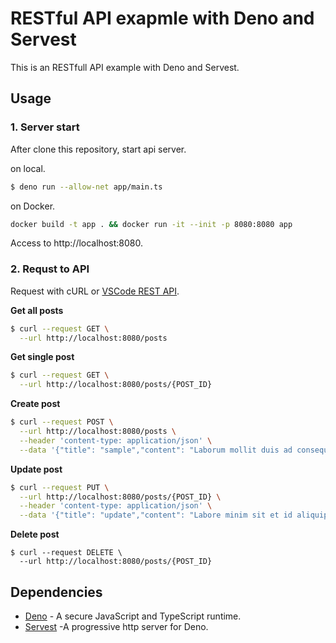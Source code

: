 # RESTful API exapmle with Deno and Servest

This is an RESTfull API example with Deno and Servest.

## Usage

### 1. Server start

After clone this repository, start api server.

on local.

```bash
$ deno run --allow-net app/main.ts
```

on Docker.

```bash
docker build -t app . && docker run -it --init -p 8080:8080 app
```

Access to http://localhost:8080.

### 2. Requst to API
Request with cURL or [VSCode REST API](https://marketplace.visualstudio.com/items?itemName=humao.rest-client).

**Get all posts**
```bash
$ curl --request GET \
  --url http://localhost:8080/posts
```

**Get single post**

```bash
$ curl --request GET \
  --url http://localhost:8080/posts/{POST_ID}
```

**Create post**

```bash
$ curl --request POST \
  --url http://localhost:8080/posts \
  --header 'content-type: application/json' \
  --data '{"title": "sample","content": "Laborum mollit duis ad consequat."}'
```

**Update post**

```bash
$ curl --request PUT \
  --url http://localhost:8080/posts/{POST_ID} \
  --header 'content-type: application/json' \
  --data '{"title": "update","content": "Labore minim sit et id aliquip ad voluptate nisi mollit incididunt id irure enim."}'
```

**Delete post**

```
$ curl --request DELETE \
  --url http://localhost:8080/posts/{POST_ID}
```

## Dependencies

- [Deno](https://github.com/denoland/deno) - A secure JavaScript and TypeScript runtime.
- [Servest](https://github.com/keroxp/servest) -A progressive http server for Deno.
